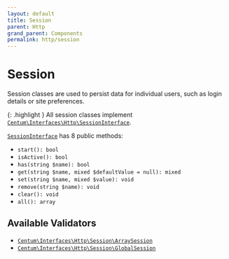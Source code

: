```yaml
---
layout: default
title: Session
parent: Http
grand_parent: Components
permalink: http/session
---
```




# Session

Session classes are used to persist data for individual users, such as login details or site preferences.

{: .highlight }
All session classes implement [`Centum\Interfaces\Http\SessionInterface`](https://github.com/SidRoberts/centum/blob/development/src/Interfaces/Http/SessionInterface.php).

[`SessionInterface`](https://github.com/SidRoberts/centum/blob/development/src/Interfaces/Http/SessionInterface.php) has 8 public methods:

- `start(): bool`
- `isActive(): bool`
- `has(string $name): bool`
- `get(string $name, mixed $defaultValue = null): mixed`
- `set(string $name, mixed $value): void`
- `remove(string $name): void`
- `clear(): void`
- `all(): array`



## Available Validators

- [`Centum\Interfaces\Http\Session\ArraySession`](https://github.com/SidRoberts/centum/blob/development/src/Interfaces/Http/Session/ArraySession.php)
- [`Centum\Interfaces\Http\Session\GlobalSession`](https://github.com/SidRoberts/centum/blob/development/src/Interfaces/Http/Session/GlobalSession.php)
